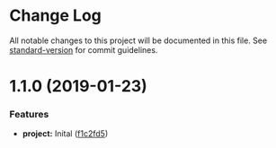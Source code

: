 # Change Log

All notable changes to this project will be documented in this file. See [standard-version](https://github.com/conventional-changelog/standard-version) for commit guidelines.

<a name="1.1.0"></a>
# 1.1.0 (2019-01-23)


### Features

* **project:** Inital ([f1c2fd5](https://github.com/KongValley/wexMusic/commit/f1c2fd5))
